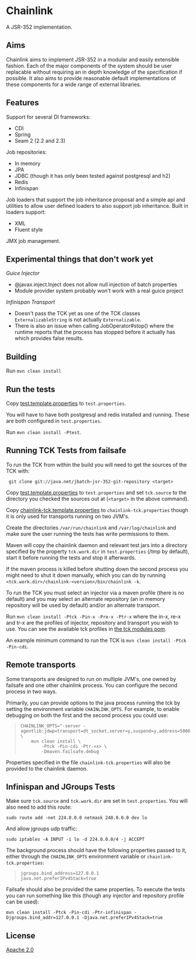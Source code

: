 # Chainlink

A JSR-352 implementation.

## Aims

Chainlink aims to implement JSR-352 in a modular and easily extensible
fashion. Each of the major components of the system should be user
replacable without requiring an in depth knowledge of the specification
if possible. It also aims to provide reasonable default implementations
of these components for a wide range of external libraries.

## Features

Support for several DI frameworks:
- CDI
- Spring
- Seam 2 (2.2 and 2.3)

Job repositories:
- In memory
- JPA
- JDBC (though it has only been tested against postgresql and h2)
- Redis
- Infinispan

Job loaders that support the job inheritance proposal and a simple api
and utilities to allow user defined loaders to also support job
inheritance. Built in loaders support:
- XML
- Fluent style

JMX job management.

## Experimental things that don't work yet

_Guice Injector_

- @javax.inject.Inject does not allow null injection of batch properties
- Module provider system probably won't work with a real guice project

_Infinispan Transport_

- Doesn't pass the TCK yet as one of the TCK classes `ExternalizableString`
  is not actually `Externalizable`.
- There is also an issue when calling JobOperator#stop() where the runtime
  reports that the process has stopped before it actually has which provides
  false results.

## Building

Run `mvn clean install`

## Run the tests

Copy [test.template.properties](test.template.properties) to `test.properties`. 

You will have to have both postgresql and redis installed and running. These
are both configured in `test.properties`.

Run `mvn clean install -Ptest`.

## Running TCK Tests from failsafe

To run the TCK from within the build you will need to get the sources
of the TCK with:

` git clone git://java.net/jbatch~jsr-352-git-repository <target>`

Copy [test.template.properties](test.template.properties)
to `test.properties` and set `tck.source` to the directory you checked
the sources out at (`<target>` in the above command).

Copy [chainlink-tck.template.properties](tck/chainlink-tck.template.properties)
to `chainlink-tck.properties` though it is only used for transports
running on two JVM's.

Create the directories `/var/run/chainlink` and `/var/log/chainlink`
and make sure the user running the tests has write permissions to them.

Maven will copy the chainlink daemon and relevant test jars into a
directory specified by the property `tck.work.dir` in `test.properties`
(/tmp by default), start it before running the tests and stop it afterwards.

If the maven process is killed before shutting down the second process
you might need to shut it down manually, which you can do by running
`<tck.work.dir>/chainlink-<version>/bin/chainlink -k`.

To run the TCK you must select an injector via a maven profile (there is
no default) and you may select an alternate  repository (an in memory
repository will be used by default) and/or an alternate transport.

Run `mvn clean install -Ptck -Pin-x -Pre-x -Ptr-x` where the in-x, re-x
and tr-x are the profiles of injector, repository and transport you
wish to use. You can see the available tck profiles in [the tck modules pom](tck/pom.xml).

An example minimum command to run the TCK is `mvn clean install -Ptck -Pin-cdi`.

## Remote transports

Some transports are designed to run on multiple JVM's, one owned by
failsafe and one other chainlink process. You can configure the second
process in two ways.

Primarily, you can provide options to the java process running the tck
by setting the environment variable `CHAINLINK_OPTS`. For example, to
enable debugging on both the first and the second process you could
use:

>     CHAINLINK_OPTS="-server -agentlib:jdwp=transport=dt_socket,server=y,suspend=y,address=5006" \
>         mvn clean install \
>             -Ptck -Pin-cdi -Ptr-<x> \
>             -Dmaven.failsafe.debug

Properties specified in the file `chainlink-tck.properties` will also
be provided to the chainlink daemon.

## Infinispan and JGroups Tests

Make sure `tck.source` and `tck.work.dir` are set in `test.properties`.
You will also need to add this route:

`sudo route add -net 224.0.0.0 netmask 240.0.0.0 dev lo`

And allow jgroups udp traffic:

`sudo iptables -A INPUT -i lo -d 224.0.0.0/4 -j ACCEPT`

The background process should have the following properties passed to
it, either through the `CHAINLINK_OPTS` environment variable or
`chainlink-tck.properties`:

>     jgroups.bind_address=127.0.0.1
>     java.net.preferIPv4Stack=true

Failsafe should also be provided the same properties. To execute the
tests you can run something like this (though any injector and
repository profile can be used):

`mvn clean install -Ptck -Pin-cdi -Ptr-infinispan -Djgroups.bind_addr=127.0.0.1 -Djava.net.preferIPv4Stack=true`

## License

[Apache 2.0](LICENSE.txt)
